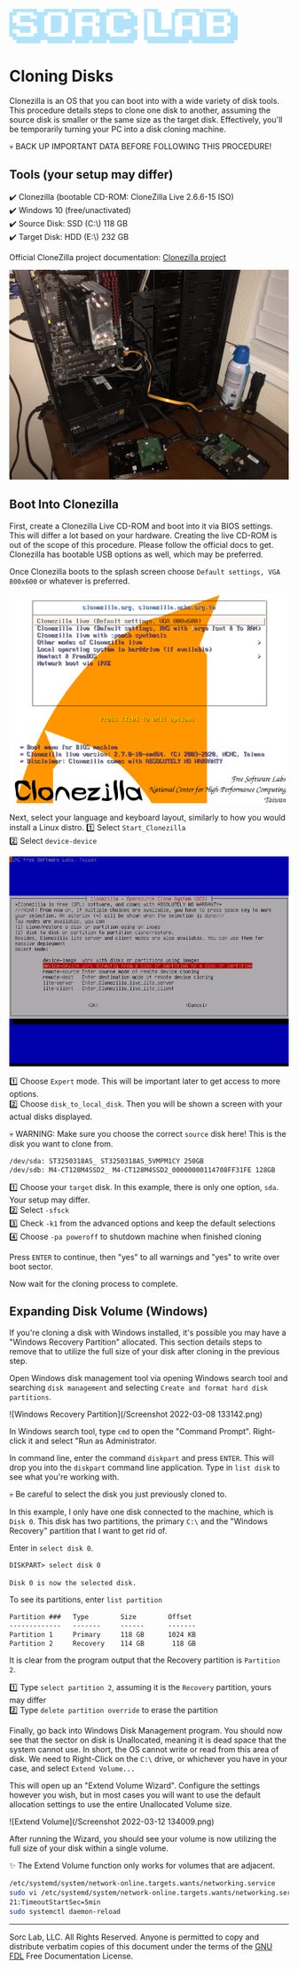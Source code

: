 [![Sorc Lab](/SorcLabLogo_White.png)](https://sorc-lab.github.io/)

# Cloning Disks
Clonezilla is an OS that you can boot into with a wide variety of disk tools. This procedure details steps to clone one
disk to another, assuming the source disk is smaller or the same size as the target disk. Effectively, you'll be
temporarily turning your PC into a disk cloning machine.

:skull: BACK UP IMPORTANT DATA BEFORE FOLLOWING THIS PROCEDURE!

## Tools (your setup may differ)
:heavy_check_mark: Clonezilla (bootable CD-ROM: CloneZilla Live 2.6.6-15 ISO)\
:heavy_check_mark: Windows 10 (free/unactivated)\
:heavy_check_mark: Source Disk: SSD (C:\\) 118 GB\
:heavy_check_mark: Target Disk: HDD (E:\\) 232 GB

Official CloneZilla project documentation: [Clonezilla project](https://clonezilla.org/show-live-doc-content.php?topic=clonezilla-live/doc/03_Disk_to_disk_clone)

![Disk Hardware SATA Connections](/IMG-1910.jpg)


## Boot Into Clonezilla
First, create a Clonezilla Live CD-ROM and boot into it via BIOS settings. This will differ a lot based on your hardware.
Creating the live CD-ROM is out of the scope of this procedure. Please follow the official docs to get. Clonezilla has
bootable USB options as well, which may be preferred.

Once Clonezilla boots to the splash screen choose `Default settings, VGA 800x600` or whatever is preferred.

![Clonezilla Splash Screen](/ocs-01-bootmenu.png)

Next, select your language and keyboard layout, similarly to how you would install a Linux distro.
:one: Select `Start_Clonezilla`\
:two: Select `device-device`

![Choose device-device](/ocs-05-2-device-device-clone.png)

:one: Choose `Expert` mode. This will be important later to get access to more options.\
:two: Choose `disk_to_local_disk`. Then you will be shown a screen with your actual disks displayed.

:skull: WARNING: Make sure you choose the correct `source` disk here! This is the disk you want to clone from.

```
/dev/sda: ST3250318AS_ ST3250318AS_5VMPM1CY 250GB
/dev/sdb: M4-CT128M4SSD2_ M4-CT128M4SSD2_00000000114708FF31FE 128GB
```

:one: Choose your `target` disk. In this example, there is only one option, `sda`. Your setup may differ.\
:two: Select `-sfsck`\
:three: Check `-k1` from the advanced options and keep the default selections\
:four: Choose `-pa poweroff` to shutdown machine when finished cloning

Press `ENTER` to continue, then "yes" to all warnings and "yes" to write over boot sector.

Now wait for the cloning process to complete.


## Expanding Disk Volume (Windows)
If you're cloning a disk with Windows installed, it's possible you may have a "Windows Recovery Partition" allocated.
This section details steps to remove that to utilize the full size of your disk after cloning in the previous step.

Open Windows disk management tool via opening Windows search tool and searching `disk management` and selecting
`Create and format hard disk partitions`.

![Windows Recovery Partition](/Screenshot 2022-03-08 133142.png)

In Windows search tool, type `cmd` to open the "Command Prompt". Right-click it and select "Run as Administrator.

In command line, enter the command `diskpart` and press `ENTER`. This will drop you into the `diskpart` command line
application. Type in `list disk` to see what you're working with.

:skull: Be careful to select the disk you just previously cloned to.

In this example, I only have one disk connected to the machine, which is `Disk 0`. This disk has two partitions, the
primary `C:\` and the "Windows Recovery" partition that I want to get rid of.

Enter in `select disk 0`.

```
DISKPART> select disk 0

Disk 0 is now the selected disk.
```

To see its partitions, enter `list partition`

```
Partition ###   Type        Size        Offset
-------------   -------     ------      -------
Partition 1     Primary     118 GB      1024 KB
Partition 2     Recovery    114 GB       118 GB
```

It is clear from the program output that the Recovery partition is `Partition 2`.

:one: Type `select partition 2`, assuming it is the `Recovery` partition, yours may differ\
:two: Type `delete partition override` to erase the partition

Finally, go back into Windows Disk Management program. You should now see that the sector on disk is Unallocated,
meaning it is dead space that the system cannot use. In short, the OS cannot write or read from this area of disk. We
need to Right-Click on the `C:\` drive, or whichever you have in your case, and select `Extend Volume...`

This will open up an "Extend Volume Wizard". Configure the settings however you wish, but in most cases you will want to
use the default allocation settings to use the entire Unallocated Volume size.

![Extend Volume](/Screenshot 2022-03-12 134009.png)

After running the Wizard, you should see your volume is now utilizing the full size of your disk within a single volume.

:sparkles: The Extend Volume function only works for volumes that are adjacent.



```bash
/etc/systemd/system/network-online.targets.wants/networking.service
sudo vi /etc/systemd/system/network-online.targets.wants/networking.service
21:TimeoutStartSec=5min
sudo systemctl daemon-reload
```

---
Sorc Lab, LLC. All Rights Reserved. Anyone is permitted to copy and distribute verbatim copies of this document under
the terms of the [GNU FDL](http://www.gnu.org/licenses/fdl.html) Free Documentation License.
